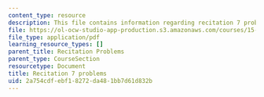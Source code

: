 ```yaml
---
content_type: resource
description: This file contains information regarding recitation 7 problems.
file: https://ol-ocw-studio-app-production.s3.amazonaws.com/courses/15-053-optimization-methods-in-management-science-spring-2013/2a754cdfebf18272da481bb7d61d832b_MIT15_053S13_rec07.pdf
file_type: application/pdf
learning_resource_types: []
parent_title: Recitation Problems
parent_type: CourseSection
resourcetype: Document
title: Recitation 7 problems
uid: 2a754cdf-ebf1-8272-da48-1bb7d61d832b
---
```

